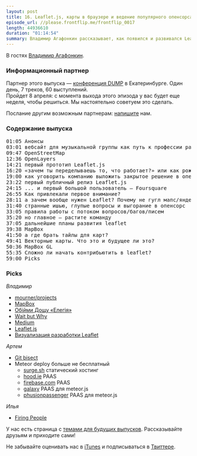 ```yaml
---
layout: post
title: 16. Leaflet.js, карты в браузере и ведение популярного опенсорса. Владимир Агафонкин
episode_url: //please.frontflip.me/frontflip_0017
length: 44936610
duration: "01:14:54"
summary: Владимир Агафонкин рассказывает, как появился и развивался Leaflet.js (библиотека для работы с интерактивными картами) и как не выгореть, поддерживая популярный опенсорс-проект.
---
```


В гостях [Владимир Агафонкин](http://agafonkin.com/).

### Информационный партнер

Партнер этого выпуска — [конференция DUMP](http://dump-conf.ru) в Екатеринбурге. Один день, 7 треков, 60 выступлений.   
Пройдет 8 апреля: с момента выхода этого эпизода у вас будет еще неделя, чтобы решиться. Мы настоятельно советуем это сделать.

Послание другим возможным партнерам: <a href="mailto:somebody32@gmail.com,hiddih@gmail.com">напишите</a> нам.

### Содержание выпуска

<pre>
01:05 Анонсы
03:01 вебсайт для музыкальной группы как путь к профессии разработчика
09:47 OpenStreetMap
12:36 OpenLayers
14:21 первый прототип Leaflet.js
16:20 «зачем ты переделываешь то, что работает?» или как рождаются новые решения
19:00 как уговорить компанию выложить закрытое решение в опенсорс?
23:22 первый публичный релиз Leaflet.js
24:15 ... и первый большой пользователь — Foursquare
26:55 Как привлекали первое внимание?
28:11 а зачем вообще нужен Leaflet? Почему не гугл мапс/яндекс карты?
31:40 странные ишью, глупые вопросы и выгорание в опенсорс
33:05 правила работы с потоком вопросов/багов/писем
35:20 но главное — растите команду
37:05 дальнейшие планы развития leaflet
39:38 MapBox
41:50 а где брать тайлы для карт?
49:41 Векторные карты. Что это и будущее ли это?
50:36 MapBox GL
55:35 Сложно ли начать контрибьютить в leaflet?
59:00 Picks
</pre>


### Picks

*Владимир*

- [mourner/projects](https://github.com/mourner/projects)
- [MapBox](https://www.mapbox.com/)
- [Обійми Дощу «Елегія»](http://rain.in.ua/ru.html)
- [Wait but Why](http://waitbutwhy.com/)
- [Medium](https://medium.com/)
- [Leaflet.js](http://leafletjs.com/)
- [Визуализация разработки Leaflet](https://www.youtube.com/watch?v=g5l9unfcKrU)

*Артем*

- [Git bisect](https://git-scm.com/book/en/v2/Git-Tools-Debugging-with-Git#Binary-Search)
- Meteor deploy больше не бесплатный
  - [surge.sh](https://surge.sh/) статический хостинг
  - [hood.ie](http://hood.ie/) PAAS
  - [firebase.com](https://www.firebase.com/) PAAS
  - [galaxy](https://www.meteor.com/galaxy) PAAS для meteor.js
  - [phusionpassenger](https://www.phusionpassenger.com/) PAAS для meteor.js

*Илья*

- [Firing People](https://zachholman.com/talk/firing-people)

У нас есть страница с [темами для будущих выпусков](http://frontflip.me/possible_themes.html). Рассказывайте друзьям и приходите сами!

Не забывайте оценивать нас в [iTunes](https://itunes.apple.com/ru/podcast/frontflip/id884716456) и подписываться в [Твиттере](https://twitter.com/frontflip_js).
